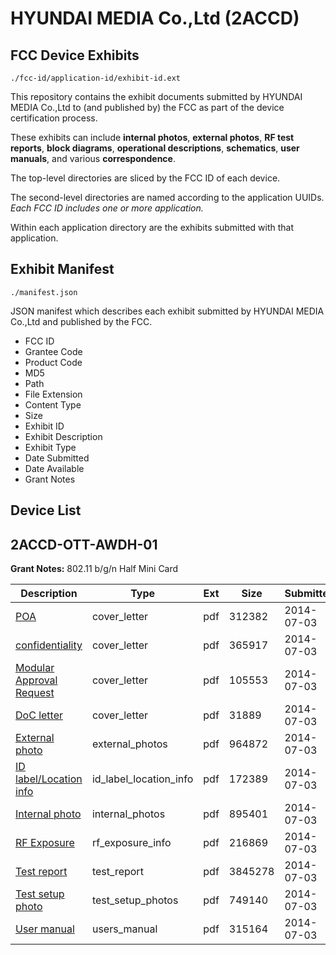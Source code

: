 # HYUNDAI MEDIA Co.,Ltd (2ACCD)
## FCC Device Exhibits

```
./fcc-id/application-id/exhibit-id.ext
```

This repository contains the exhibit documents submitted by HYUNDAI MEDIA Co.,Ltd to (and published by) the FCC as part of the device certification process.

These exhibits can include **internal photos**, **external photos**, **RF test reports**, **block diagrams**, **operational descriptions**, **schematics**, **user manuals**, and various **correspondence**.

The top-level directories are sliced by the FCC ID of each device.

The second-level directories are named according to the application UUIDs. *Each FCC ID includes one or more application.*

Within each application directory are the exhibits submitted with that application. 

## Exhibit Manifest

```
./manifest.json
```

JSON manifest which describes each exhibit submitted by HYUNDAI MEDIA Co.,Ltd and published by the FCC.

- FCC ID
- Grantee Code
- Product Code
- MD5
- Path
- File Extension
- Content Type
- Size
- Exhibit ID
- Exhibit Description
- Exhibit Type
- Date Submitted
- Date Available
- Grant Notes

## Device List
## 2ACCD-OTT-AWDH-01
**Grant Notes:** 802.11 b/g/n Half Mini Card

| Description | Type | Ext | Size | Submitted | Available |
| ----------- | ---- | --- | ---- | --------- | --------- |
| [POA](2ACCD-OTT-AWDH-01/41ace2bc28b65419ddab431e92ae5bd7/2314246.pdf) | cover_letter | pdf | 312382 | 2014-07-03 | 2014-07-03 |
| [confidentiality](2ACCD-OTT-AWDH-01/41ace2bc28b65419ddab431e92ae5bd7/2314247.pdf) | cover_letter | pdf | 365917 | 2014-07-03 | 2014-07-03 |
| [Modular Approval Request](2ACCD-OTT-AWDH-01/41ace2bc28b65419ddab431e92ae5bd7/2314248.pdf) | cover_letter | pdf | 105553 | 2014-07-03 | 2014-07-03 |
| [DoC letter](2ACCD-OTT-AWDH-01/41ace2bc28b65419ddab431e92ae5bd7/2314249.pdf) | cover_letter | pdf | 31889 | 2014-07-03 | 2014-07-03 |
| [External photo](2ACCD-OTT-AWDH-01/41ace2bc28b65419ddab431e92ae5bd7/2314228.pdf) | external_photos | pdf | 964872 | 2014-07-03 | 2014-07-03 |
| [ID label/Location info](2ACCD-OTT-AWDH-01/41ace2bc28b65419ddab431e92ae5bd7/2314230.pdf) | id_label_location_info | pdf | 172389 | 2014-07-03 | 2014-07-03 |
| [Internal photo](2ACCD-OTT-AWDH-01/41ace2bc28b65419ddab431e92ae5bd7/2314229.pdf) | internal_photos | pdf | 895401 | 2014-07-03 | 2014-07-03 |
| [RF Exposure](2ACCD-OTT-AWDH-01/41ace2bc28b65419ddab431e92ae5bd7/2314245.pdf) | rf_exposure_info | pdf | 216869 | 2014-07-03 | 2014-07-03 |
| [Test report](2ACCD-OTT-AWDH-01/41ace2bc28b65419ddab431e92ae5bd7/2314244.pdf) | test_report | pdf | 3845278 | 2014-07-03 | 2014-07-03 |
| [Test setup photo](2ACCD-OTT-AWDH-01/41ace2bc28b65419ddab431e92ae5bd7/2314232.pdf) | test_setup_photos | pdf | 749140 | 2014-07-03 | 2014-07-03 |
| [User manual](2ACCD-OTT-AWDH-01/41ace2bc28b65419ddab431e92ae5bd7/2314231.pdf) | users_manual | pdf | 315164 | 2014-07-03 | 2014-07-03 |

